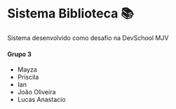 # Sistema Biblioteca 📚
Sistema desenvolvido como desafio na DevSchool MJV

#### Grupo 3
                
+ Mayza
+ Priscila
+ Ian
+ João Oliveira
+ Lucas Anastacio
